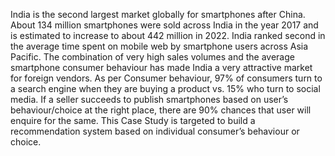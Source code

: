 India is the second largest market globally for smartphones after China. About 134 million smartphones were sold across India 
in the year 2017 and is estimated to increase to about 442 million in 2022. India ranked second in the average time spent on mobile web by 
smartphone users across Asia Pacific. The combination of very high sales volumes and the average smartphone consumer behaviour has 
made India a very attractive market for foreign vendors. As per Consumer behaviour, 97% of consumers turn to a search engine when they 
are buying a product vs. 15% who turn to social media. If a seller succeeds to publish smartphones based on user’s behaviour/choice at the 
right place, there are 90% chances that user will enquire for the same. This Case Study is targeted to build a recommendation system 
based on individual consumer’s behaviour or choice.
